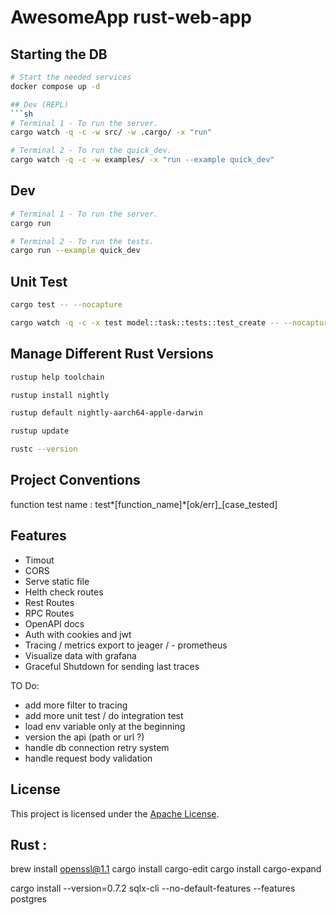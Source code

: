 # AwesomeApp rust-web-app

## Starting the DB

```sh
# Start the needed services
docker compose up -d

## Dev (REPL)
```sh
# Terminal 1 - To run the server.
cargo watch -q -c -w src/ -w .cargo/ -x "run"

# Terminal 2 - To run the quick_dev.
cargo watch -q -c -w examples/ -x "run --example quick_dev"
```


## Dev

```sh
# Terminal 1 - To run the server.
cargo run

# Terminal 2 - To run the tests.
cargo run --example quick_dev
```

## Unit Test

```sh
cargo test -- --nocapture

cargo watch -q -c -x test model::task::tests::test_create -- --nocapture
```

## Manage Different Rust Versions

```sh
rustup help toolchain

rustup install nightly

rustup default nightly-aarch64-apple-darwin

rustup update

rustc --version

```

## Project Conventions

function test name : test*[function_name]*[ok/err]\_[case_tested]

## Features
- Timout
- CORS
- Serve static file 
- Helth check routes
- Rest Routes
- RPC Routes
- OpenAPI docs
- Auth with cookies and jwt
- Tracing / metrics export to jeager / - prometheus
- Visualize data with grafana
- Graceful Shutdown for sending last traces

TO Do:
- add more filter to tracing
- add more unit test / do integration test
- load env variable only at the beginning
- version the api (path or url ?)
- handle db connection retry system
- handle request body validation

## License

This project is licensed under the [Apache License](LICENSE).

## Rust : 

brew install openssl@1.1
cargo install cargo-edit
cargo install cargo-expand

cargo install --version=0.7.2 sqlx-cli --no-default-features --features postgres 
